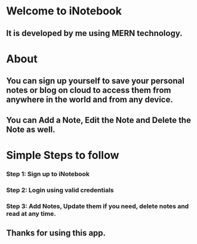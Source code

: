 # Welcome to iNotebook

## It is developed by me using MERN technology.

# About

## You can sign up yourself to save your personal notes or blog on cloud to access them from anywhere in the world and from any device.

## You can Add a Note, Edit the Note and Delete the Note as well. 

# Simple Steps to follow

### Step 1: Sign up to iNotebook
### Step 2: Login using valid credentials
### Step 3: Add Notes, Update them if you need, delete notes and read at any time. 

## Thanks for using this app.
